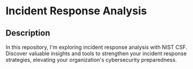 <h1>Incident Response Analysis</h1>


<h2>Description</h2>
In this repository, I'm exploring incident response analysis with NIST CSF. Discover valuable insights and tools to strengthen your incident response strategies, elevating your organization's cybersecurity preparedness.
<br />
